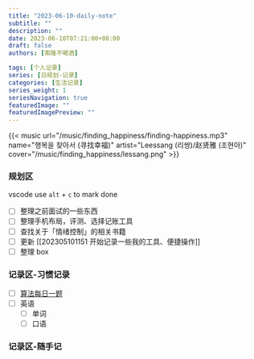 ```yaml
---
title: "2023-06-10-daily-note"
subtitle: ""
description: ""
date: 2023-06-10T07:21:00+08:00
draft: false
authors: [索隆不喝酒]

tags: [个人记录]
series: [日规划-记录]
categories: [生活记录]
series_weight: 1
seriesNavigation: true
featuredImage: ""
featuredImagePreview: ""
---
```

<!--more-->

{{< music url="/music/finding_happiness/finding-happiness.mp3" name="행복을 찾아서 (寻找幸福)" artist="Leessang (리쌍)/赵贤雅 (조현아)" cover="/music/finding_happiness/lessang.png" >}}

### 规划区

vscode use `alt` + `c` to mark done

- [ ] 整理之前面试的一些东西
- [ ] 整理手机布局，评测、选择记账工具
- [ ] 查找关于「情绪控制」的相关书籍
- [ ] 更新 [[202305101151 开始记录一些我的工具、便捷操作]]
- [ ] 整理 box

### 记录区-习惯记录

- [ ] [算法每日一题](https://honghuiqiang.com/algo/3.%E5%85%B6%E4%BB%96%E8%AE%B0%E5%BD%95/202305270227%20%E6%AF%8F%E6%97%A5%E4%B8%80%E9%A2%98/)
- [ ] 英语
  - [ ] 单词
  - [ ] 口语

### 记录区-随手记
